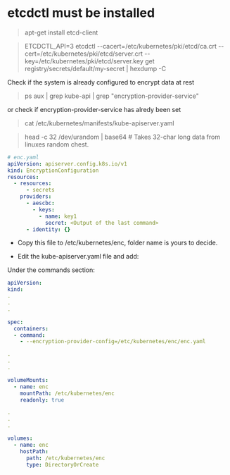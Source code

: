 # etcdctl must be installed

> apt-get install etcd-client

> ETCDCTL_API=3 etcdctl --cacert=/etc/kubernetes/pki/etcd/ca.crt --cert=/etc/kubernetes/pki/etcd/server.crt --key=/etc/kubernetes/pki/etcd/server.key get registry/secrets/default/my-secret | hexdump -C

Check if the system is already configured to encrypt data at rest

> ps aux | grep kube-api | grep "encryption-provider-service"

or check if encryption-provider-service has alredy been set

> cat /etc/kubernetes/manifests/kube-apiserver.yaml 

> head -c 32 /dev/urandom | base64 # Takes 32-char long data from linuxes random chest.


```yaml
# enc.yaml
apiVersion: apiserver.config.k8s.io/v1
kind: EncryptionConfiguration
resources:
  - resources:
      - secrets
    providers:
      - aescbc:
        - keys:
          - name: key1
            secret: <Output of the last command>
      - identity: {}

```

- Copy this file to /etc/kubernetes/enc, folder name is yours to decide.

- Edit the kube-apiserver.yaml file and add:

Under the commands section:

```yaml
apiVersion:
kind:
.
.
.

spec:
  containers:
  - command:
    - --encryption-provider-config=/etc/kubernetes/enc/enc.yaml

.
.
.

volumeMounts:
  - name: enc
    mountPath: /etc/kubernetes/enc
    readonly: true

.
.
.

volumes:
  - name: enc
    hostPath:
      path: /etc/kubernetes/enc
      type: DirectoryOrCreate
```

